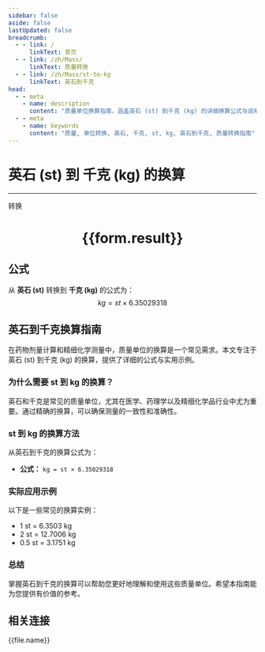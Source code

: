 ```yaml
---
sidebar: false
aside: false
lastUpdated: false
breadcrumb:
  - - link: /
      linkText: 首页
  - - link: /zh/Mass/
      linkText: 质量转换
  - - link: /zh/Mass/st-to-kg
      linkText: 英石到千克
head:
  - - meta
    - name: description
      content: "质量单位换算指南，涵盖英石 (st) 到千克 (kg) 的详细换算公式与说明。"
  - - meta
    - name: keywords
      content: "质量, 单位转换, 英石, 千克, st, kg, 英石到千克, 质量转换指南"
---
```

# 英石 (st) 到 千克 (kg) 的换算
---
<script setup>
import { onMounted, reactive, inject, ref } from 'vue'
import { NButton, NForm, NFormItem, NInput, NInputNumber, NSelect, NCard, useMessage,NGrid ,NGi } from 'naive-ui'
import { defineClientComponent } from 'vitepress'
import { Mass } from '../../files';

const convert = inject('convert')

const form = reactive({
  number: null,
  result: '',
})

const convertHandler = () => {
  if (form.number !== null && !isNaN(form.number)) {
    const convertedValue = parseFloat(form.number) * 6.35029318
    form.result = `${form.number}st = ${convertedValue.toFixed(4)}kg`
  } else {
    form.result = '请输入有效的数值。'
  }
}
</script>

<n-form size="large" :model="form">
  <n-form-item label="英石 (st)">
    <n-input-number v-model:value="form.number" placeholder="输入英石" style="width: 100%" />
  </n-form-item>
  <n-form-item>
    <n-button type="primary" @click="convertHandler" block>转换</n-button>
  </n-form-item>
</n-form>

<n-card  embedded :bordered="false" hoverable>
  <div  style="text-align:center">
    <h1>{{form.result}}</h1>
  </div>
</n-card>

## 公式

从 **英石 (st)** 转换到 **千克 (kg)** 的公式为：
$$ kg = st \times 6.35029318 $$

## 英石到千克换算指南

在药物剂量计算和精细化学测量中，质量单位的换算是一个常见需求。本文专注于英石 (st) 到千克 (kg) 的换算，提供了详细的公式与实用示例。

### 为什么需要 st 到 kg 的换算？

英石和千克是常见的质量单位，尤其在医学、药理学以及精细化学品行业中尤为重要。通过精确的换算，可以确保测量的一致性和准确性。

### st 到 kg 的换算方法

从英石到千克的换算公式为：

- **公式：** `kg = st × 6.35029318`

### 实际应用示例

以下是一些常见的换算实例：

- 1 st = 6.3503 kg
- 2 st = 12.7006 kg
- 0.5 st = 3.1751 kg

### 总结

掌握英石到千克的换算可以帮助您更好地理解和使用这些质量单位。希望本指南能为您提供有价值的参考。

## 相关连接
<n-grid x-gap="12" :cols="4">
  <n-gi v-for="(file, index) in Mass" :key="index">
    <n-button
      text
      tag="a"
      :href="file.path"
      type="primary"
    >
      {{file.name}}
    </n-button>
  </n-gi>
</n-grid>